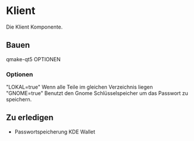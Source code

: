 # Klient
Die Klient Komponente.

## Bauen
qmake-qt5 OPTIONEN
### Optionen
"LOKAL=true" Wenn alle Teile im gleichen Verzeichnis liegen</br>
"GNOME=true" Benutzt den Gnome Schlüsselspeicher um das Passwort zu speichern.
## Zu erledigen
- Passwortspeicherung KDE Wallet
